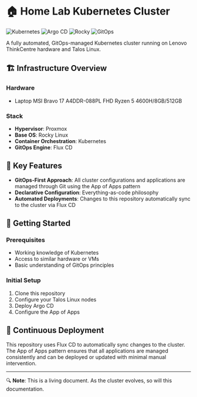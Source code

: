 # 🏠 Home Lab Kubernetes Cluster

![Kubernetes](https://img.shields.io/badge/kubernetes-%23326ce5.svg?style=for-the-badge&logo=kubernetes&logoColor=white)
![Argo CD](https://img.shields.io/badge/argo-EF7B4D.svg?style=for-the-badge&logo=argo&logoColor=white)
![Rocky](https://img.shields.io/badge/-Rocky%20Linux%209-%2310B981?style=for-the-badge&logo=rockylinux&logoColor=white)
![GitOps](https://img.shields.io/badge/GitOps-yellow.svg?style=for-the-badge)

A fully automated, GitOps-managed Kubernetes cluster running on Lenovo ThinkCentre hardware and Talos Linux.

## 🏗️ Infrastructure Overview

### Hardware
- Laptop MSI Bravo 17 A4DDR-088PL FHD Ryzen 5 4600H/8GB/512GB

###  Stack
- **Hypervisor**: Proxmox
- **Base OS**: Rocky Linux
- **Container Orchestration**: Kubernetes
- **GitOps Engine**: Flux CD


## 🌟 Key Features

- **GitOps-First Approach**: All cluster configurations and applications are managed through Git using the App of Apps pattern
- **Declarative Configuration**: Everything-as-code philosophy
- **Automated Deployments**: Changes to this repository automatically sync to the cluster via Flux CD


## 🚀 Getting Started

### Prerequisites
- Working knowledge of Kubernetes
- Access to similar hardware or VMs
- Basic understanding of GitOps principles

### Initial Setup
1. Clone this repository
2. Configure your Talos Linux nodes
3. Deploy Argo CD
4. Configure the App of Apps

## 🔄 Continuous Deployment

This repository uses Flux CD to automatically sync changes to the cluster. The App of Apps pattern ensures that all applications are managed consistently and can be deployed or updated with minimal manual intervention.


---

🔍 **Note**: This is a living document. As the cluster evolves, so will this documentation.

